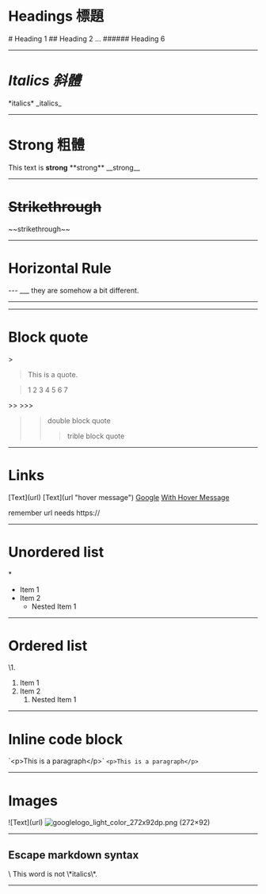 # Headings 標題
\# Heading 1
\## Heading 2
...
\###### Heading 6
___
# *Italics 斜體*
\*italics\*
\_italics\_
___
# Strong 粗體
This text is **strong**
\*\*strong\*\*
\_\_strong\_\_
___
# ~~Strikethrough~~
\~\~strikethrough\~\~
___
# Horizontal Rule
\-\-\-
\_\_\_
they are somehow a bit different.
___
---
# Block quote
\>
> This is a quote.

>1
2
3
4
5
6
>7

\>\>
\>\>\>
>> double block quote
>>> trible block quote
___
# Links
\[Text](url)
\[Text](url "hover message")
[Google](https://www.google.com)
[With Hover Message](https://www.google.com "a search engine")

remember url needs https://
___
# Unordered list
\*
* Item 1
* Item 2
	* Nested Item 1
---
# Ordered list
\1.
1. Item 1
2. Item 2
	1. Nested Item 1
---
# Inline code block
\`\<p>This is a paragraph\</p>\`
`<p>This is a paragraph</p>`
___
# Images
\!\[Text](url)
![googlelogo_light_color_272x92dp.png (272×92)](https://www.google.com/images/branding/googlelogo/1x/googlelogo_light_color_272x92dp.png)
___
## Escape markdown syntax
\\
This word is not \\\*italics\\\*.
___
